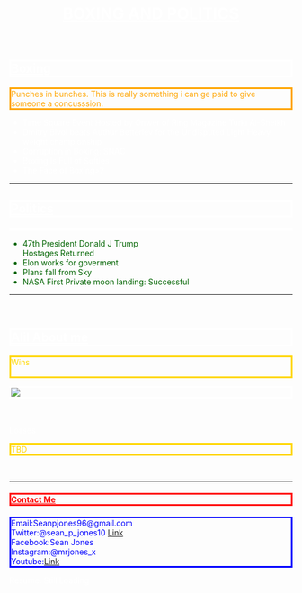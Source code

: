 <html lang="en">
<head>
    <title>B&P</title>
    <style>
        body
         { background-image: url(IMG_20240216_205817851.jpg);
            color: white; background-repeat: no-repeat; background-attachment: fixed; background-size: 100% 100% ;}
            </style>
</head>
<body>
<center><h1><u>BOXING AND POLITICS</u></h1></center>
    <br>
    <h2 style="border: solid;"> <strong> <u> Boxing </u></strong></h2>
    <p style="color: orange;">
    <div style="border: solid; color: orange;"> Punches in bunches. This is really something i can ge paid to give someone a concusssion.</div>
    </p>
    <div>
    <ul style="background-img: >
    <li> Gervonta"Tank" Davis Matchup ends in Draw!</li>
        <li>Time Square Event Hosted by Onwer of Ring Magazine Turki Al-Sheikh</li>
        <li>Dmitry Bivol beats Authur Betteriev for the Undisputed Light Heavy weight championship </li>
        <li>Corruption in Boxing: SNAC  </li>
        <li> Boxing Is Full of Softies</li>
        <li>The Face of Boxing>?</li>
    </ul>
    </div>
    <hr>
    <h2 style="border: solid;"> <strong><u>Politics</u></strong> </h2>
        <p style="color: white; border: solid;"> 
            <ul style="color: darkgreen;">
            <li>47th President Donald J Trump</li>
            </li>Hostages Returned</li>
            <li>Elon works for goverment</li>
            <li> Plans fall from Sky</li>
            <li> NASA First Private moon landing: Successful</li>
            </ul>
        </p>
    <hr>
    <br>
    <h2 style="border: solid;" style="color: lightblue;"> <u>Alil About me</u></h2>
    <p style="color: gold; border: solid; color: gold;"> 
    Wins
        <br>
        <br>
      <div style="border: solid;"> <img src="IMG_20240202_183154337"/img> </div>
    <br>
    <br>
    <p>
    Losses
    <br>
    <p style="color: gold; border: solid;">TBD</p>
    <br>
    <hr>
    <h4 style="border: solid; color: red;"> <u>Contact Me</u></h4>
    <p style="border: solid; color: Blue;">
        Email:Seanpjones96@gmail.com
        <br>
        Twitter:@sean_p_jones10 <a href="https://x.com/Sean_p_Jones10 " target="_blank">Link</a>
        <br>
        Facebook:Sean Jones
        <br>
        Instagram:@mrjones_x
        <br>
    Youtube:<a href="https://www.youtube.com/@seanjones5556" target="_blank">Link</a>
    </p>
Resume: Still Loading
    </p>
</body>
</html>


